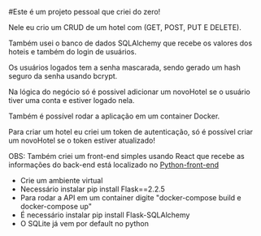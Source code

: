 #Este é um projeto pessoal que criei do zero!

Nele eu crio um CRUD de um hotel com (GET, POST, PUT E DELETE).

Também usei o banco de dados SQLAlchemy que recebe os valores dos hoteis e também do login de usuários.

Os usuários logados tem a senha mascarada, sendo gerado um hash seguro da senha usando bcrypt.

Na lógica do negócio só é possivel adicionar um novoHotel se o usuário tiver uma conta e estiver logado nela.

Também é possível rodar a aplicação em um container Docker.

Para criar um hotel eu criei um token de autenticação, só é possível criar um novoHotel se o token estiver atualizado!

OBS: Também criei um front-end simples usando React que recebe as informações do back-end está localizado no [Python-front-end](https://github.com/luizhpferreira/front-end)
- Crie um ambiente virtual
- Necessário instalar pip install Flask==2.2.5
- Para rodar a API em um container digite "docker-compose build e docker-compose up"
- É necessário instalar pip install Flask-SQLAlchemy
- O SQLite já vem por default no python
